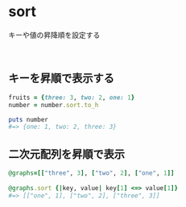 # sort
  
キーや値の昇降順を設定する
  
<br>

## キーを昇順で表示する
```rb
fruits = {three: 3, two: 2, one: 1}
number = number.sort.to_h

puts number
#=> {one: 1, two: 2, three: 3}
```
  
## 二次元配列を昇順で表示
```rb
@graphs=[["three", 3], ["two", 2], ["one", 1]]
  
@graphs.sort {|key, value| key[1] <=> value[1]}
#=> [["one", 1], ["two", 2], ["three", 3]]
```
